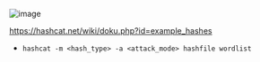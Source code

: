 ![image](https://github.com/user-attachments/assets/336d6e8d-c03b-4cf0-9062-6485fe9878b7)

https://hashcat.net/wiki/doku.php?id=example_hashes
- `hashcat -m <hash_type> -a <attack_mode> hashfile wordlist`
